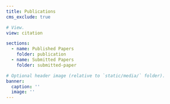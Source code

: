 ```yaml
---
title: Publications
cms_exclude: true

# View.
view: citation

sections:
  - name: Published Papers
    folder: publication
  - name: Submitted Papers
    folder: submitted-paper

# Optional header image (relative to `static/media/` folder).
banner:
  caption: ''
  image: ''
---
```

